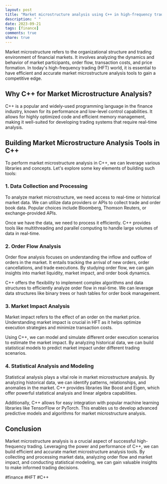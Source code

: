 ```yaml
---
layout: post
title: "Market microstructure analysis using C++ in high-frequency trading"
description: " "
date: 2023-09-21
tags: [finance]
comments: true
share: true
---
```


Market microstructure refers to the organizational structure and trading environment of financial markets. It involves analyzing the dynamics and behavior of market participants, order flow, transaction costs, and price formation. In today's high-frequency trading (HFT) world, it is essential to have efficient and accurate market microstructure analysis tools to gain a competitive edge.

## Why C++ for Market Microstructure Analysis?

C++ is a popular and widely-used programming language in the finance industry, known for its performance and low-level control capabilities. It allows for highly optimized code and efficient memory management, making it well-suited for developing trading systems that require real-time analysis.

## Building Market Microstructure Analysis Tools in C++

To perform market microstructure analysis in C++, we can leverage various libraries and concepts. Let's explore some key elements of building such tools:

### 1. Data Collection and Processing

To analyze market microstructure, we need access to real-time or historical market data. We can utilize data providers or APIs to collect trade and order book data. Popular choices include Bloomberg, Thomson Reuters, or exchange-provided APIs.

Once we have the data, we need to process it efficiently. C++ provides tools like multithreading and parallel computing to handle large volumes of data in real-time.

### 2. Order Flow Analysis

Order flow analysis focuses on understanding the inflow and outflow of orders in the market. It entails tracking the arrival of new orders, order cancellations, and trade executions. By studying order flow, we can gain insights into market liquidity, market impact, and order book dynamics.

C++ offers the flexibility to implement complex algorithms and data structures to efficiently analyze order flow in real-time. We can leverage data structures like binary trees or hash tables for order book management.

### 3. Market Impact Analysis

Market impact refers to the effect of an order on the market price. Understanding market impact is crucial in HFT as it helps optimize execution strategies and minimize transaction costs.

Using C++, we can model and simulate different order execution scenarios to estimate the market impact. By analyzing historical data, we can build statistical models to predict market impact under different trading scenarios.

### 4. Statistical Analysis and Modeling

Statistical analysis plays a vital role in market microstructure analysis. By analyzing historical data, we can identify patterns, relationships, and anomalies in the market. C++ provides libraries like Boost and Eigen, which offer powerful statistical analysis and linear algebra capabilities.

Additionally, C++ allows for easy integration with popular machine learning libraries like TensorFlow or PyTorch. This enables us to develop advanced predictive models and algorithms for market microstructure analysis.

## Conclusion

Market microstructure analysis is a crucial aspect of successful high-frequency trading. Leveraging the power and performance of C++, we can build efficient and accurate market microstructure analysis tools. By collecting and processing market data, analyzing order flow and market impact, and conducting statistical modeling, we can gain valuable insights to make informed trading decisions.

#finance #HFT #C++